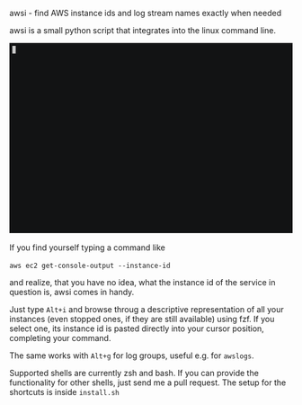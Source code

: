 awsi - find AWS instance ids and log stream names exactly when needed

awsi is a small python script that integrates into the linux command line.

![Just a gif...](./awsi.gif)



If you find yourself typing a command like

```aws ec2 get-console-output --instance-id```

and realize, that you have no idea, what the instance id of the service in question is, awsi comes in handy.

Just type ```Alt+i``` and browse throug a descriptive representation of all your instances (even stopped ones, if they are still available) using fzf.
If you select one, its instance id is pasted directly into your cursor position, completing your command.


The same works with ```Alt+g``` for log groups, useful e.g. for ```awslogs```.





Supported shells are currently zsh and bash. If you can provide the functionality for other shells, just send me a pull request. The setup for the shortcuts is inside ```install.sh```
